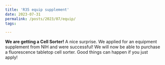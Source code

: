 ```yaml
---
title: 'R35 equip supplement'
date: 2023-07-31
permalink: /posts/2023/07/equip/
tags:

---
```


**We are getting a Cell Sorter!**
A nice surprise. We applied for an equipment supplement from NIH and were successful! We will now be able to purchase a fluorescence tabletop cell sorter. Good things can happen if you just apply! 